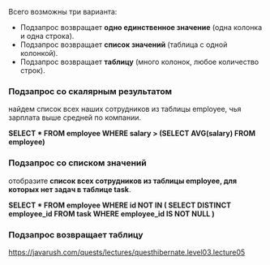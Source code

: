 Всего возможны три варианта:
- Подзапрос возвращает **одно единственное значение** (одна колонка и одна строка).
- Подзапрос возвращает **список значений** (таблица с одной колонкой).
- Подзапрос возвращает **таблицу** (много колонок, любое количество строк).
### Подзапрос со скалярным результатом
найдем список всех наших сотрудников из таблицы employee, чья зарплата выше средней по компании.

**SELECT * FROM employee WHERE salary > (SELECT AVG(salary) FROM employee)**

### Подзапрос со списком значений
отобразите **список всех сотрудников из таблицы employee, для которых нет задач в таблице task**.

**SELECT * FROM employee WHERE id NOT IN ( SELECT DISTINCT employee_id FROM task WHERE employee_id IS NOT NULL )**

### Подзапрос возвращает таблицу

https://javarush.com/quests/lectures/questhibernate.level03.lecture05



